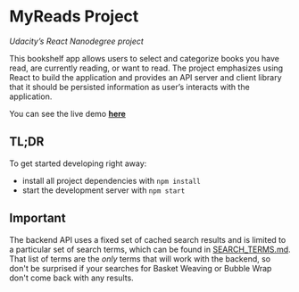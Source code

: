 # MyReads Project

*Udacity’s React Nanodegree project* <br/>

This bookshelf app allows users to select and categorize books you have read, are currently reading, or want to read. The project emphasizes using React to build the application and provides an API server and client library that it should be persisted information as user’s interacts with the application. 

You can see the live demo **[here](https://attilakasza.com/react-myreads/)**

## TL;DR

To get started developing right away:

* install all project dependencies with `npm install`
* start the development server with `npm start`


## Important

The backend API uses a fixed set of cached search results and is limited to a particular set of search terms, which can be found in [SEARCH_TERMS.md](SEARCH_TERMS.md). That list of terms are the _only_ terms that will work with the backend, so don't be surprised if your searches for Basket Weaving or Bubble Wrap don't come back with any results.
